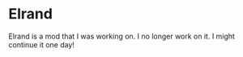 # Elrand
Elrand is a mod that I was working on. I no longer work on it. I might continue it one day!
